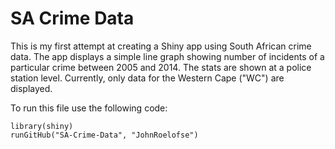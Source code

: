 # SA Crime Data

This is my first attempt at creating a Shiny app using South African crime data. The app displays a simple line graph showing number of incidents of a particular crime between 2005 and 2014. The stats are shown at a police station level. Currently, only data for the Western Cape ("WC") are displayed. 

To run this file use the following code:
```
library(shiny)
runGitHub("SA-Crime-Data", "JohnRoelofse")
```
